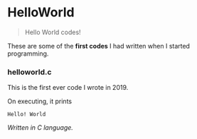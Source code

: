 # HelloWorld
>Hello World codes!<br>

These are some of the **first codes** I had written when I started programming.

### helloworld.c
This is the first ever code I wrote in 2019.<br>

On executing, it prints 
```
Hello! World
```

*Written in C language.*
